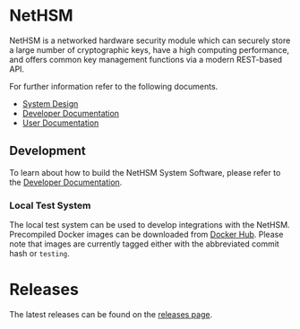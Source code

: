 # NetHSM

NetHSM is a networked hardware security module which can securely store a large number of cryptographic keys, have a high computing performance, and offers common key management functions via a modern REST-based API.

For further information refer to the following documents.

- [System Design](docs/system-design.md)
- [Developer Documentation](docs/developer-documentation.md)
- [User Documentation](https://docs.nitrokey.com/nethsm/)

## Development

To learn about how to build the NetHSM System Software, please refer to the [Developer Documentation](docs/developer-documentation.md).

### Local Test System

The local test system can be used to develop integrations with the NetHSM.
Precompiled Docker images can be downloaded from [Docker Hub](https://hub.docker.com/r/nitrokey/nethsm).
Please note that images are currently tagged either with the abbreviated commit hash or `testing`.

# Releases

The latest releases can be found on the [releases page](https://github.com/Nitrokey/nethsm/releases).